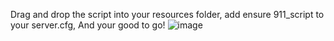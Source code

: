 Drag and drop the script into your resources folder,
add ensure 911_script to your server.cfg,
And your good to go!
![image](https://user-images.githubusercontent.com/87267714/165379067-4dc09814-68da-432e-80c0-2e3dd7466f19.png)
